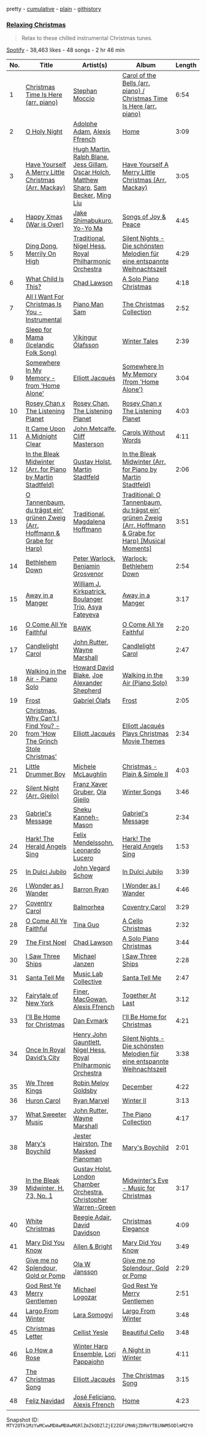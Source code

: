 pretty - [cumulative](/playlists/cumulative/37i9dQZF1DX6pJ4E78jhBi.md) - [plain](/playlists/plain/37i9dQZF1DX6pJ4E78jhBi) - [githistory](https://github.githistory.xyz/mackorone/spotify-playlist-archive/blob/main/playlists/plain/37i9dQZF1DX6pJ4E78jhBi)

### [Relaxing Christmas](https://open.spotify.com/playlist/37i9dQZF1DX6pJ4E78jhBi)

> Relax to these chilled instrumental Christmas tunes.

[Spotify](https://open.spotify.com/user/spotify) - 38,463 likes - 48 songs - 2 hr 46 min

| No. | Title | Artist(s) | Album | Length |
|---|---|---|---|---|
| 1 | [Christmas Time Is Here \(arr\. piano\)](https://open.spotify.com/track/4IGPENN8Ou2Q4MFbXKwt8l) | [Stephan Moccio](https://open.spotify.com/artist/25s9H1JQmTu3iuFzpXWUIg) | [Carol of the Bells \(arr\. piano\) / Christmas Time Is Here \(arr\. piano\)](https://open.spotify.com/album/5vYP61VuwDOFaqRfUtrhf7) | 6:54 |
| 2 | [O Holy Night](https://open.spotify.com/track/4wps5wZL1C1ye4lzxgGA5P) | [Adolphe Adam](https://open.spotify.com/artist/71VUVLmoTKKYfIugkavMeS), [Alexis Ffrench](https://open.spotify.com/artist/58R31AvN8JMHM7xkNpVLjX) | [Home](https://open.spotify.com/album/0KEtzskgOyI7JeQGUkq5t1) | 3:09 |
| 3 | [Have Yourself A Merry Little Christmas \(Arr\. Mackay\)](https://open.spotify.com/track/6oDXX38npeVEQhDMIkdXcM) | [Hugh Martin](https://open.spotify.com/artist/4n5HR9kS4Dhl1t685XlDhW), [Ralph Blane](https://open.spotify.com/artist/1iIajqbWEB7WRQUjzrz4qL), [Jess Gillam](https://open.spotify.com/artist/41OHse5xHr1E6wceODGrPB), [Oscar Holch](https://open.spotify.com/artist/0yAcZP2jxBzykyUu92Wm2Z), [Matthew Sharp](https://open.spotify.com/artist/0IivBy8bFH9oN4N5wWmGz7), [Sam Becker](https://open.spotify.com/artist/73hqztzJdaRVSQVgifV7MT), [Ming Liu](https://open.spotify.com/artist/1y6zFseZunoGSLcUk161Le) | [Have Yourself A Merry Little Christmas \(Arr\. Mackay\)](https://open.spotify.com/album/2VU6vUsCJNXjuVKpvJlgJP) | 3:05 |
| 4 | [Happy Xmas \(War is Over\)](https://open.spotify.com/track/4nC5Ap034pzhNT7vfqGRpE) | [Jake Shimabukuro](https://open.spotify.com/artist/69NjH5MsRLr0CX0zSlGmN3), [Yo\-Yo Ma](https://open.spotify.com/artist/5Dl3HXZjG6ZOWT5cV375lk) | [Songs of Joy & Peace](https://open.spotify.com/album/02kLBmx8yfEhWw8NJcwg10) | 4:45 |
| 5 | [Ding Dong, Merrily On High](https://open.spotify.com/track/44KfRf2QBhyChudtmInTXX) | [Traditional](https://open.spotify.com/artist/1U5zgr455OGyIkLNXvDdrf), [Nigel Hess](https://open.spotify.com/artist/6Yfm54ap3yAaipvsCodUbx), [Royal Philharmonic Orchestra](https://open.spotify.com/artist/0MvSBMGRQJY3mRwIbJsqF1) | [Silent Nights \- Die schönsten Melodien für eine entspannte Weihnachtszeit](https://open.spotify.com/album/1mjRsFJ7thLFUuZtoZQeSS) | 4:29 |
| 6 | [What Child Is This?](https://open.spotify.com/track/23zCWNIS8w4Bhi9Es2E5uh) | [Chad Lawson](https://open.spotify.com/artist/72uoxerTvAd7x3cbfYmNc8) | [A Solo Piano Christmas](https://open.spotify.com/album/2bG3qQqkhWssPLeGtEwvzY) | 4:18 |
| 7 | [All I Want For Christmas Is You \- Instrumental](https://open.spotify.com/track/7mqyjMcNw4nifDnyhmSAxQ) | [Piano Man Sam](https://open.spotify.com/artist/7JJqk0ASV8zGJiBnrQUSbI) | [The Christmas Collection](https://open.spotify.com/album/4PuFVka05TTduMjo0tQWMC) | 2:52 |
| 8 | [Sleep for Mama \(Icelandic Folk Song\)](https://open.spotify.com/track/2xI6xvh6At0gjyLeiMP9RC) | [Víkingur Ólafsson](https://open.spotify.com/artist/0iqgjl0OG3z53PZVIB7ZyD) | [Winter Tales](https://open.spotify.com/album/3o8RQHt67qDlpA3JRo59Pl) | 2:39 |
| 9 | [Somewhere In My Memory \- from 'Home Alone'](https://open.spotify.com/track/6GHpGH1c670vptD19Mvi7A) | [Elliott Jacqués](https://open.spotify.com/artist/22WxwAyT9U9wWsKA7ToO7K) | [Somewhere In My Memory \(from 'Home Alone'\)](https://open.spotify.com/album/7JQDeQraMoELsWOxzd81HV) | 3:04 |
| 10 | [Rosey Chan x The Listening Planet](https://open.spotify.com/track/3B6XD4wi46t80Cop4H6lEk) | [Rosey Chan](https://open.spotify.com/artist/1u8TRAmMBFoaqor9uJyyXR), [The Listening Planet](https://open.spotify.com/artist/0ibpxyRfuKDpHxLbMzji2Y) | [Rosey Chan x The Listening Planet](https://open.spotify.com/album/5F4wY7c0LzSy0KKxBCOwOG) | 4:03 |
| 11 | [It Came Upon A Midnight Clear](https://open.spotify.com/track/6MAC5m83LjGzldqDBvKJ5q) | [John Metcalfe](https://open.spotify.com/artist/6s8AUvcmf2fp0Kh7PctPnd), [Cliff Masterson](https://open.spotify.com/artist/0cUh2BRVeZhzTX9dfQBx3e) | [Carols Without Words](https://open.spotify.com/album/2vsG13X4JWVDyx7kXua8HJ) | 4:11 |
| 12 | [In the Bleak Midwinter \(Arr\. for Piano by Martin Stadtfeld\)](https://open.spotify.com/track/6dAWKg1egU4uBjLGj2EUL3) | [Gustav Holst](https://open.spotify.com/artist/5B7uXBeLc2TkR5Jk23qKIZ), [Martin Stadtfeld](https://open.spotify.com/artist/2Habwewg0ZpMr2YWSTANE9) | [In the Bleak Midwinter \(Arr\. for Piano by Martin Stadtfeld\)](https://open.spotify.com/album/6ud4LYbVUC9gd8EvKGOrWT) | 2:06 |
| 13 | [O Tannenbaum, du trägst ein’ grünen Zweig \(Arr\. Hoffmann & Grabe for Harp\)](https://open.spotify.com/track/74u9Z0LqZHsjIjLn8whyjx) | [Traditional](https://open.spotify.com/artist/1U5zgr455OGyIkLNXvDdrf), [Magdalena Hoffmann](https://open.spotify.com/artist/6Rq4dclwT2EHEG8lhvWqBT) | [Traditional: O Tannenbaum, du trägst ein’ grünen Zweig \(Arr\. Hoffmann & Grabe for Harp\) \[Musical Moments\]](https://open.spotify.com/album/1Fpts6LEM50PmN9UV1Dc5S) | 3:51 |
| 14 | [Bethlehem Down](https://open.spotify.com/track/2HJfbaED8RpSad8pUE9Toe) | [Peter Warlock](https://open.spotify.com/artist/5HUhm1zKJGkJEg4qH88Xfd), [Benjamin Grosvenor](https://open.spotify.com/artist/4imd50KIbHcyrStbIuZswj) | [Warlock: Bethlehem Down](https://open.spotify.com/album/0j71fTpamXeMd4yRMbbeXx) | 2:54 |
| 15 | [Away in a Manger](https://open.spotify.com/track/2Hhngl3KwlefHtY0hORMH4) | [William J\. Kirkpatrick](https://open.spotify.com/artist/0IyFf7sJynolp1a7Ck79u9), [Boulanger Trio](https://open.spotify.com/artist/347x9Hh12BrOdcCwMxknoi), [Asya Fateyeva](https://open.spotify.com/artist/74CgMfXwxw0JvpVGFzXV99) | [Away in a Manger](https://open.spotify.com/album/3Ql5d9dIaefIyO4wMoV9PU) | 3:17 |
| 16 | [O Come All Ye Faithful](https://open.spotify.com/track/0wwQHm22k4V0eoqLXLdd8E) | [BAWK](https://open.spotify.com/artist/6cwnpm0nvjKlK4YayMGBl9) | [O Come All Ye Faithful](https://open.spotify.com/album/7EoYR3CpzVLDng5B6hbIbP) | 2:20 |
| 17 | [Candlelight Carol](https://open.spotify.com/track/79iIraI9M4e0zWht6rE50N) | [John Rutter](https://open.spotify.com/artist/0qlhpgr87PEG89Jd5iRpxe), [Wayne Marshall](https://open.spotify.com/artist/79q1TT7yMwKjyLdE1LL16u) | [Candlelight Carol](https://open.spotify.com/album/1Dttw1GpfmxFcz48e46STq) | 2:47 |
| 18 | [Walking in the Air \- Piano Solo](https://open.spotify.com/track/6hFwNd3XEQp56paHH8GD5g) | [Howard David Blake](https://open.spotify.com/artist/6N5z4tdsX1oGACw5lZGe72), [Joe Alexander Shepherd](https://open.spotify.com/artist/0LN3ADKCdqFQv7uJ1kZjBa) | [Walking in the Air \(Piano Solo\)](https://open.spotify.com/album/0bbA0VNAJ51xqLt4N13yks) | 3:39 |
| 19 | [Frost](https://open.spotify.com/track/0dJ2ybe4xFAFc8jXwUVNjg) | [Gabríel Ólafs](https://open.spotify.com/artist/1vYrIm6O7VtBGszIWe75mB) | [Frost](https://open.spotify.com/album/4gn0GVFZ6ckwtHYuu6SKpH) | 2:05 |
| 20 | [Christmas, Why Can't I Find You? \- from 'How The Grinch Stole Christmas'](https://open.spotify.com/track/7Hexb3gBNmQ765WDGNpGbg) | [Elliott Jacqués](https://open.spotify.com/artist/22WxwAyT9U9wWsKA7ToO7K) | [Elliott Jacqués Plays Christmas Movie Themes](https://open.spotify.com/album/4aHKQXLjhsNzk9Ic6Ns5au) | 2:34 |
| 21 | [Little Drummer Boy](https://open.spotify.com/track/5XrtgOxGZoczbEdIjCHNJp) | [Michele McLaughlin](https://open.spotify.com/artist/4FtcVLw0u7qvqrJYLHkHZn) | [Christmas \- Plain & Simple II](https://open.spotify.com/album/5iE7AiFYmKjsdUEAcntqX4) | 4:03 |
| 22 | [Silent Night \(Arr\. Gjeilo\)](https://open.spotify.com/track/52IYxMsVmlYNuluq0H4tS6) | [Franz Xaver Gruber](https://open.spotify.com/artist/395Z91yDQ05pkMbRKik18y), [Ola Gjeilo](https://open.spotify.com/artist/29lbSb4ujaVH5pHnQjFT0G) | [Winter Songs](https://open.spotify.com/album/2jFBT3xeFTFExf0p7nZPT6) | 3:46 |
| 23 | [Gabriel's Message](https://open.spotify.com/track/0QWDOBSNiPaM73Y2AxXQ4L) | [Sheku Kanneh\-Mason](https://open.spotify.com/artist/6OTr0YwLwGdv7mlmX27hRX) | [Gabriel's Message](https://open.spotify.com/album/0YC5jOsmjX2LebjVZq0VMa) | 2:34 |
| 24 | [Hark! The Herald Angels Sing](https://open.spotify.com/track/1qXc4y3UMJeAaSjBnXdPos) | [Felix Mendelssohn](https://open.spotify.com/artist/6MF58APd3YV72Ln2eVg710), [Leonardo Lucero](https://open.spotify.com/artist/0RmoXT2viR9SdWDQznufRE) | [Hark! The Herald Angels Sing](https://open.spotify.com/album/73NbCZ1FCzXKpozFfpcOSd) | 1:53 |
| 25 | [In Dulci Jubilo](https://open.spotify.com/track/5Al7jcNFVr6sPXmO2jZpjX) | [John Vegard Schow](https://open.spotify.com/artist/00bOFN0VJ7IQqtK3TdRcsN) | [In Dulci Jubilo](https://open.spotify.com/album/6g98k09O6i2x5RDn4hOPWQ) | 3:39 |
| 26 | [I Wonder as I Wander](https://open.spotify.com/track/4MgmjwYiDDj7h0MZF8Km5m) | [Barron Ryan](https://open.spotify.com/artist/4gj7WndN1VykJMR3z4j9to) | [I Wonder as I Wander](https://open.spotify.com/album/5djuC60i0uFWvVhYbGLvOe) | 4:46 |
| 27 | [Coventry Carol](https://open.spotify.com/track/6MX93EaPA2m5YtMOxSlyvv) | [Balmorhea](https://open.spotify.com/artist/1U0FaHAc4fcwQcYEJFgkm9) | [Coventry Carol](https://open.spotify.com/album/3gNj1pBbG3MbswEnpdMDSl) | 3:29 |
| 28 | [O Come All Ye Faithful](https://open.spotify.com/track/6lNQuXMNa4qdkny0gzgbeV) | [Tina Guo](https://open.spotify.com/artist/46T4yCHjQfVxokuATj1SiV) | [A Cello Christmas](https://open.spotify.com/album/0pciEObXXUDRudyHwJrgj7) | 2:32 |
| 29 | [The First Noel](https://open.spotify.com/track/0f9O0RNskatv4lzUK6axjy) | [Chad Lawson](https://open.spotify.com/artist/72uoxerTvAd7x3cbfYmNc8) | [A Solo Piano Christmas](https://open.spotify.com/album/2bG3qQqkhWssPLeGtEwvzY) | 3:44 |
| 30 | [I Saw Three Ships](https://open.spotify.com/track/4DHmQW2gtRc4Gx991GZrsS) | [Michael Janzen](https://open.spotify.com/artist/2Vx2Zfx7Gxu6A6xbwbbtFg) | [I Saw Three Ships](https://open.spotify.com/album/7zV7gDophcjhvTynWSI9ju) | 2:28 |
| 31 | [Santa Tell Me](https://open.spotify.com/track/2DCxWF4de4snGIze8xKw15) | [Music Lab Collective](https://open.spotify.com/artist/1ylcY77FWeSVQKh5et1VGp) | [Santa Tell Me](https://open.spotify.com/album/0OB5qNV3Nk6lbZpWNQI8jA) | 2:47 |
| 32 | [Fairytale of New York](https://open.spotify.com/track/2Lef0CHyds1JR5t8oPXXzw) | [Finer](https://open.spotify.com/artist/3yqe3yOVIhznLkPAa5BLYF), [MacGowan](https://open.spotify.com/artist/3YodJpFPfyv3k86DOoAJPQ), [Alexis Ffrench](https://open.spotify.com/artist/58R31AvN8JMHM7xkNpVLjX) | [Together At Last](https://open.spotify.com/album/0XWsqCngjp9vAcDzr8dp9T) | 3:12 |
| 33 | [I'll Be Home for Christmas](https://open.spotify.com/track/2AlhKcEFRYnlvtt5FyYmR5) | [Dan Evmark](https://open.spotify.com/artist/6u2qrVRsvJjOpbTYwH6Xsp) | [I'll Be Home for Christmas](https://open.spotify.com/album/0z3OrHSOvYlME9tNVajV8n) | 4:21 |
| 34 | [Once In Royal David’s City](https://open.spotify.com/track/6M7DHt54sGNGyxZrMZMR8w) | [Henry John Gauntlett](https://open.spotify.com/artist/0Ywn9U6rufDhKYfZanCr6c), [Nigel Hess](https://open.spotify.com/artist/6Yfm54ap3yAaipvsCodUbx), [Royal Philharmonic Orchestra](https://open.spotify.com/artist/0MvSBMGRQJY3mRwIbJsqF1) | [Silent Nights \- Die schönsten Melodien für eine entspannte Weihnachtszeit](https://open.spotify.com/album/1mjRsFJ7thLFUuZtoZQeSS) | 3:38 |
| 35 | [We Three Kings](https://open.spotify.com/track/3wE6NC3et1CbZjcvWIQXUp) | [Robin Meloy Goldsby](https://open.spotify.com/artist/2ZS0eOeBhk5GgOetMqP7xb) | [December](https://open.spotify.com/album/4x04WzKXt5q1tqUf5Eais1) | 4:22 |
| 36 | [Huron Carol](https://open.spotify.com/track/7dkXnwn1iKD6DZ28gA5OY5) | [Ryan Marvel](https://open.spotify.com/artist/1QRBlM1kbpn7HsF42YKSY2) | [Winter II](https://open.spotify.com/album/1ikrIy4vNGnTWENBzXIdq9) | 3:13 |
| 37 | [What Sweeter Music](https://open.spotify.com/track/22TtoL9ogBV2B4eHK01924) | [John Rutter](https://open.spotify.com/artist/0qlhpgr87PEG89Jd5iRpxe), [Wayne Marshall](https://open.spotify.com/artist/79q1TT7yMwKjyLdE1LL16u) | [The Piano Collection](https://open.spotify.com/album/13QCcMPgbmg9FZROLvenU3) | 4:17 |
| 38 | [Mary's Boychild](https://open.spotify.com/track/5yyxBmvuGEOMZ4DKfhobNx) | [Jester Hairston](https://open.spotify.com/artist/3tgxh3cqdCA5UvqwuNYWWl), [The Masked Pianoman](https://open.spotify.com/artist/64UONbUX7NpjNZt3amXLV1) | [Mary's Boychild](https://open.spotify.com/album/3DFsEtBtGmseKUD7pm7QGE) | 2:01 |
| 39 | [In the Bleak Midwinter, H\. 73, No\. 1](https://open.spotify.com/track/1wrHwFpnwV4snllIwRMa1y) | [Gustav Holst](https://open.spotify.com/artist/5B7uXBeLc2TkR5Jk23qKIZ), [London Chamber Orchestra](https://open.spotify.com/artist/1ucDa7qmi9SfqfSqES9iXZ), [Christopher Warren\-Green](https://open.spotify.com/artist/6exISmHxzPKtfKOWwkVHwK) | [Midwinter's Eve \- Music for Christmas](https://open.spotify.com/album/7DOdHPkADua4PT6yyP60GE) | 3:17 |
| 40 | [White Christmas](https://open.spotify.com/track/3Kmam37aGtUbQ2TPVrpwpX) | [Beegie Adair](https://open.spotify.com/artist/5gYIhpLwCYoxh3V8KANZpI), [David Davidson](https://open.spotify.com/artist/7aKDD7HslHdPuVECyvMqcI) | [Christmas Elegance](https://open.spotify.com/album/5npdxE8fnqpl6MWSWn40Hb) | 4:09 |
| 41 | [Mary Did You Know](https://open.spotify.com/track/2HcxvRjvlLljVM3OeBf38i) | [Allen & Bright](https://open.spotify.com/artist/4hf2dZmXqgZML1pmYbvf4y) | [Mary Did You Know](https://open.spotify.com/album/6M3lgoMX2Bv7BbFWZD95PE) | 3:49 |
| 42 | [Give me no Splendour, Gold or Pomp](https://open.spotify.com/track/48HpzCZRKhMWKvOI3Ic0rl) | [Ola W Jansson](https://open.spotify.com/artist/4hoFdBmz4b5NykkV0SCEVz) | [Give me no Splendour, Gold or Pomp](https://open.spotify.com/album/2oy471jjrzeyB6AAWle1sL) | 2:29 |
| 43 | [God Rest Ye Merry Gentlemen](https://open.spotify.com/track/3K2FgVaJdVXREA2Jqtklz4) | [Michael Logozar](https://open.spotify.com/artist/3CdSdPQ1G7MjoUWr3Hm2P2) | [God Rest Ye Merry Gentlemen](https://open.spotify.com/album/5ZewnnB7qrA7r5eK4zQxMB) | 2:51 |
| 44 | [Largo From Winter](https://open.spotify.com/track/6qNxvuKuLORieVbQeKauYe) | [Lara Somogyi](https://open.spotify.com/artist/4vFvy7t3jlzAYrNYjW8uDo) | [Largo From Winter](https://open.spotify.com/album/060kov0LwToXCEdgQsYbac) | 3:48 |
| 45 | [Christmas Letter](https://open.spotify.com/track/3oFDysBX3TkBDmy5cZuxJP) | [Cellist Yesle](https://open.spotify.com/artist/1EPr2hpZSt3xNbeXEyBEbj) | [Beautiful Cello](https://open.spotify.com/album/0mUUsd64PlYJuGsuSfyawn) | 3:48 |
| 46 | [Lo How a Rose](https://open.spotify.com/track/6iezLIgYm0LAQdLlRQzXC3) | [Winter Harp Ensemble](https://open.spotify.com/artist/4WX6y7CG68HnwLAwC2IkQw), [Lori Pappajohn](https://open.spotify.com/artist/61RcUdOwqcuSYE2rMLy0YL) | [A Night in Winter](https://open.spotify.com/album/5I28ceSFOIzyyEF3jGBVkf) | 4:11 |
| 47 | [The Christmas Song](https://open.spotify.com/track/2ZqwIozv140VtUIcKllHQJ) | [Elliott Jacqués](https://open.spotify.com/artist/22WxwAyT9U9wWsKA7ToO7K) | [The Christmas Song](https://open.spotify.com/album/1b1lifPc4Un5xuO9LJjcdd) | 3:15 |
| 48 | [Feliz Navidad](https://open.spotify.com/track/6fdLagw34w7uPH65UpGe7y) | [José Feliciano](https://open.spotify.com/artist/7K78lVZ8XzkjfRSI7570FF), [Alexis Ffrench](https://open.spotify.com/artist/58R31AvN8JMHM7xkNpVLjX) | [Home](https://open.spotify.com/album/0KEtzskgOyI7JeQGUkq5t1) | 4:23 |

Snapshot ID: `MTY2OTk1MzYwMCwwMDAwMDAwMGRlZmZkODZlZjE2ZGFiMmNjZDRmYTBiNWM5ODlmM2Y0`
